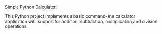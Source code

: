 Simple Python Calculator:

This Python project implements a basic command-line calculator application with support for addition, subtraction, multiplication,and division operations.